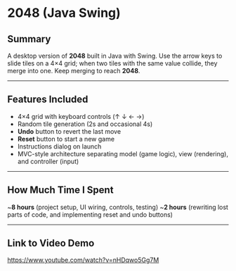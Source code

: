 # 2048 (Java Swing)

## Summary
A desktop version of **2048** built in Java with Swing. Use the arrow keys to slide tiles on a 4×4 grid; when two tiles with the same value collide, they merge into one. Keep merging to reach **2048**.

---

## Features Included
- 4×4 grid with keyboard controls (↑ ↓ ← →)
- Random tile generation (2s and occasional 4s)
- **Undo** button to revert the last move
- **Reset** button to start a new game
- Instructions dialog on launch
- MVC-style architecture separating model (game logic), view (rendering), and controller (input)

---

## How Much Time I Spent
~**8 hours** (project setup, UI wiring, controls, testing)
~**2 hours** (rewriting lost parts of code, and implementing reset and undo buttons)

---

## Link to Video Demo
https://www.youtube.com/watch?v=nHDqwo5Gg7M 
